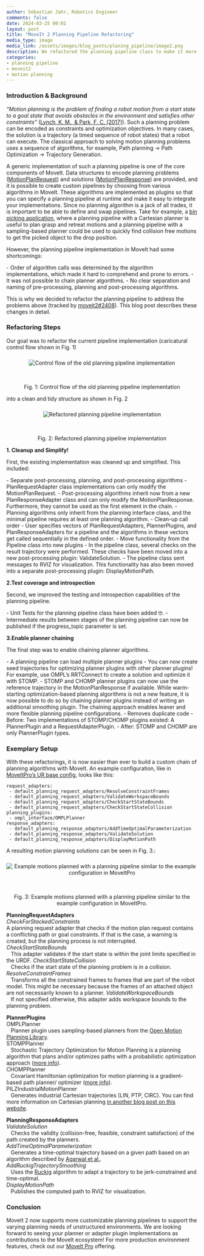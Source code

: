 ```yaml
---
author: Sebastian Jahr, Robotics Engineer
comments: false
date: 2024-03-25 00:01
layout: post
title: "MoveIt 2 Planning Pipeline Refactoring"
media_type: image
media_link: /assets/images/blog_posts/planing_pipeline/image2.png
description: We refactored the planning pipeline class to make it more deterministic and customizable.
categories:
- planning pipeline
- moveit2
- motion planning
---
```


### Introduction & Background

*“Motion planning is the problem of finding a robot motion from a start state to a goal state that avoids obstacles in the environment and satisfies other constraints”* ([Lynch, K. M., & Park, F. C. (2017)](https://hades.mech.northwestern.edu/index.php/Modern_Robotics)). Such a planning problem can be encoded as constraints and optimization objectives. In many cases, the solution is a trajectory (a timed sequence of robot states) that a robot can execute. The classical approach to solving motion planning problems uses a sequence of algorithms, for example, Path planning -> Path Optimization -> Trajectory Generation.

A generic implementation of such a planning pipeline is one of the core components of MoveIt. Data structures to encode planning problems ([MotionPlanRequest](https://github.com/ros-planning/moveit_msgs/blob/ros2/msg/MotionPlanRequest.msg)) and solutions ([MotionPlanResponse](https://github.com/ros-planning/moveit_msgs/blob/ros2/msg/MotionPlanResponse.msg)) are provided, and it is possible to create custom pipelines by choosing from various algorithms in MoveIt. These algorithms are implemented as plugins so that you can specify a planning pipeline at runtime and make it easy to integrate your implementations. Since no planning algorithm is a jack of all trades, it is important to be able to define and swap pipelines. Take for example, a [bin picking application](https://youtu.be/4bpiLJjUDzU), where a planning pipeline with a Cartesian planner is useful to plan grasp and retreat motions and a planning pipeline with a sampling-based planner could be used to quickly find collision free motions to get the picked object to the drop position.


<p class="m-0">However, the planning pipeline implementation in MoveIt had some shortcomings:</p>
- Order of algorithm calls was determined by the algorithm implementations, which made it hard to comprehend and prone to errors.
- It was not possible to chain planner algorithms.
- No clear separation and naming of pre-processing, planning and post-processing algorithms.

This is why we decided to refactor the planning pipeline to address the problems above (tracked by [moveit2#2408](https://github.com/ros-planning/moveit2/issues/2408)). This blog post describes these changes in detail.

### Refactoring Steps

Our goal was to refactor the current pipeline implementation (caricatural control flow shown in Fig. 1)

<div style="text-align:center">
    <img style="margin: 10px auto 32px;" src="{{ site.url }}/assets/images/blog_posts/planing_pipeline/image4.png" alt="Control flow of the old planning pipeline implementation" />
    <p>Fig. 1: Control flow of the old planning pipeline implementation</p>
</div>

into a clean and tidy structure as shown in Fig. 2

<div style="text-align:center">
    <img style="margin: 10px auto 32px;" src="{{ site.url }}/assets/images/blog_posts/planing_pipeline/image1.png" alt="Refactored planning pipeline implementation" />
    <p>Fig. 2: Refactored planning pipeline implementation</p>
</div>

**1. Cleanup and Simplify!**

<p class="m-0">First, the existing implementation was cleaned up and simplified. This included:</p>
- Separate post-processing, planning, and post-processing algorithms
    - PlanRequestAdapter class implementations can only modify the MotionPlanRequest.
    - Post-processing algorithms inherit now from a new PlanResponseAdapter class and can only modify the MotionPlanResponse. Furthermore, they cannot be used as the first element in the chain.
    - Planning algorithms only inherit from the planning interface class, and the minimal pipeline requires at least one planning algorithm.
- Clean-up call order
    - User specifies vectors of PlanRequestAdapters, PlannerPlugins, and PlanResponseAdapters for a pipeline and the algorithms in these vectors get called sequentially in the defined order.
- Move functionality from the Pipeline class into new plugins
    - In the pipeline class, several checks on the result trajectory were performed. These checks have been moved into a new post-processing plugin: ValidateSolution.
    - The pipeline class sent messages to  RVIZ for visualization. This functionality has also been moved into a separate post-processing plugin: DisplayMotionPath.

**2.Test coverage and introspection**

<p class="m-0">Second, we improved the testing and introspection capabilities of the planning pipeline.</p>
- Unit Tests for the planning pipeline class have been added 🤓.
- Intermediate results between stages of the planning pipeline can now be published if the progress_topic parameter is set.

**3.Enable planner chaining**

<p class="m-0">The final step was to enable chaining planner algorithms.</p>
- A planning pipeline can load multiple planner plugins
    - You can now create seed trajectories for optimizing planner plugins with other planner plugins! For example, use OMPL’s RRTConnect to create a solution and optimize it with STOMP.
    - STOMP and CHOMP planner plugins can now use the reference trajectory in the MotionPlanResponse if available. While warm-starting optimization-based planning algorithms is not a new feature, it is now possible to do so by chaining planner plugins instead of writing an additional smoothing plugin. The chaining approach enables leaner and more flexible planning pipeline configurations.
- Removes duplicate code
    - Before: Two implementations of STOMP/CHOMP plugins existed: A PlannerPlugin and a RequestAdapterPlugin.
    - After: STOMP and CHOMP are only PlannerPlugin types.

### Exemplary Setup
With these refactorings, it is now easier than ever to build a custom chain of planning algorithms with MoveIt. An example configuration, like in [MoveItPro’s UR base config](https://github.com/PickNikRobotics/moveit_studio_ur_ws/blob/main/src/picknik_ur_base_config/config/moveit/ompl_planning.yaml), looks like this:

```Unset
request_adapters:
 - default_planning_request_adapters/ResolveConstraintFrames
 - default_planning_request_adapters/ValidateWorkspaceBounds
 - default_planning_request_adapters/CheckStartStateBounds
 - default_planning_request_adapters/CheckStartStateCollision
planning_plugins:
 - ompl_interface/OMPLPlanner
response_adapters:
 - default_planning_response_adapters/AddTimeOptimalParameterization
 - default_planning_response_adapters/ValidateSolution
 - default_planning_response_adapters/DisplayMotionPath
```

A resulting motion planning solutions can be seen in Fig. 3.:

<div style="text-align:center">
    <img style="margin: 10px auto 32px;" src="{{ site.url }}/assets/images/blog_posts/planing_pipeline/image3.gif" alt="Example motions planned with a planning pipeline similar to the example configuration in MoveItPro" />
    <p>Fig. 3: Example motions planned with a planning pipeline similar to the example configuration in MoveItPro.</p>
</div>

**PlanningRequestAdapters**<br/>
*CheckForStackedConstraints*<br/>
A planning request adapter that checks if the motion plan request contains a conflicting path or goal constraints. If that is the case, a warning is created, but the planning process is not interrupted.
*CheckStartStateBounds*<br/>
&nbsp;&nbsp;&nbsp;This adapter validates if the start state is within the joint limits specified in the URDF.
*CheckStartStateCollision*<br/>
&nbsp;&nbsp;&nbsp;Checks if the start state of the planning problem is in a collision.
*ResolveConstraintFrames*<br/>
&nbsp;&nbsp;&nbsp;Transforms all the constrained frames to frames that are part of the robot model. This might be necessary because the frames of an attached object are not necessarily known to a planner.
*ValidateWorkspaceBounds*<br/>
&nbsp;&nbsp;&nbsp;If not specified otherwise, this adapter adds workspace bounds to the planning problem.<br/>

**PlannerPlugins**<br/>
OMPLPlanner<br/>
&nbsp;&nbsp;&nbsp;Planner plugin uses sampling-based planners from the [Open Motion Planning Library](https://ompl.kavrakilab.org/).<br/>
STOMPPlanner<br/>
&nbsp;&nbsp;&nbsp;Stochastic Trajectory Optimization for Motion Planning is a planning algorithm that plans and/or optimizes paths with a probabilistic optimization approach ([more info](https://picknik.ai/moveit%202/ros/2023/05/19/optimization-based-planning-with-stomp.html)).<br/>
CHOMPPlanner<br/>
&nbsp;&nbsp;&nbsp;Covariant Hamiltonian optimization for motion planning is a gradient-based path planner/ optimizer ([more info](https://moveit.picknik.ai/main/doc/how_to_guides/chomp_planner/chomp_planner_tutorial.html)).<br/>
PILZIndustrialMotionPlanner<br/>
&nbsp;&nbsp;&nbsp;Generates industrial Cartesian trajectories (LIN, PTP, CIRC). You can find more information on Cartesian planning [in another blog post on this website](https://picknik.ai/cartesian%20planners/moveit/motion%20planning/2021/01/07/guide-to-cartesian-planners-in-moveit.html).<br/>

**PlanningResponseAdapters**<br/>
*ValidateSolution*<br/>
&nbsp;&nbsp;&nbsp;Checks the validity (collision-free, feasible, constraint satisfaction) of the path created by the planners.<br/>
*AddTimeOptimalParameterization*<br/>
&nbsp;&nbsp;&nbsp;Generates a time-optimal trajectory based on a given path based on an algorithm described by [Agarwal&nbsp;et&nbsp;al.](https://ieeexplore.ieee.org/document/6577978).<br/>
*AddRuckigTrajectorySmoothing*<br/>
&nbsp;&nbsp;&nbsp;Uses the [Ruckig](https://ruckig.com/) algorithm to adapt a trajectory to be jerk-constrained and time-optimal.<br/>
*DisplayMotionPath*<br/>
&nbsp;&nbsp;&nbsp;Publishes the computed path to RVIZ for visualization.<br/>

### Conclusion
MoveIt 2 now supports more customizable planning pipelines to support the varying planning needs of unstructured environments. We are looking forward to seeing your planner or adapter plugin implementations as contributions to the MoveIt ecosystem! For more production environment features, check out our [MoveIt Pro](https://picknik.ai/pro/) offering.
